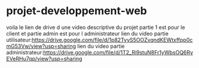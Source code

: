 # projet-developpement-web
voila le lien de drive d une video descriptive du projet partie 1 est pour le client et partie admin est pour l administrateur
lien du video partie utilisateur:https://drive.google.com/file/d/1p82TyyS5OOZvqndKEWtxffpp0cmG53Vw/view?usp=sharing
lien du video partie administrateur:https://drive.google.com/file/d/1T2_Ri9stuN8Fr1yWbsOQ6RyEVeRHu7qp/view?usp=sharing
